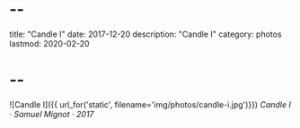 # --
title: "Candle I"
date: 2017-12-20
description: "Candle I"
category: photos
lastmod: 2020-02-20
# --

![Candle I]({{ url_for('static', filename='img/photos/candle-i.jpg')}})
*Candle I · Samuel Mignot · 2017*
